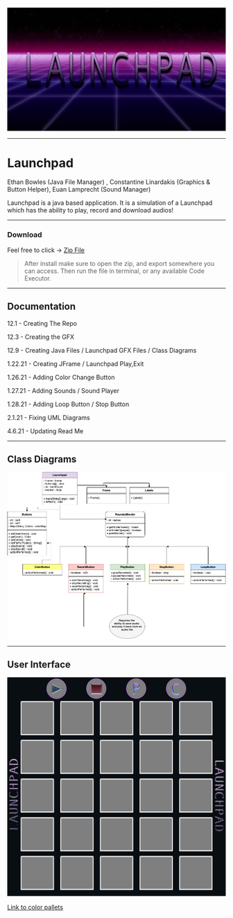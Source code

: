 ![img](https://github.com/ConstantineLinardakis/Group-Project-7/blob/main/CONTENTS/background.png)
___

# Launchpad
Ethan Bowles (Java File Manager) , Constantine Linardakis (Graphics & Button Helper), Euan Lamprecht (Sound Manager)

<dl>
  <dt> Launchpad is a java based application. It is a simulation of a Launchpad which has the ability to play, record and download audios! </dt>
</dl>

___

### Download
Feel free to click -> [Zip File](https://github.com/ConstantineLinardakis/Group-Project-7/archive/refs/heads/main.zip)
> After install make sure to open the zip, and export somewhere you can access. Then run the file in terminal, or any available Code Executor.
___

## Documentation
12.1 - Creating The Repo

12.3 - Creating the GFX

12.9 - Creating Java Files / Launchpad GFX Files / Class Diagrams

1.22.21 - Creating JFrame / Launchpad Play,Exit

1.26.21 - Adding Color Change Button

1.27.21 - Adding Sounds / Sound Player

1.28.21 - Adding Loop Button / Stop Button

2.1.21 - Fixing UML Diagrams

4.6.21 - Updating Read Me

___

## Class Diagrams
![img](https://github.com/ConstantineLinardakis/Group-Project-7/blob/main/CONTENTS/LaunchPad.png)
___

## User Interface

![img](https://github.com/ConstantineLinardakis/Group-Project-7/blob/main/CONTENTS/Launchpad%20Pictures/LaunchpadBackground.png)

[Link to color pallets](https://grabify.link/BVKOH4)

<!--- Track @ https://grabify.link/track/FXVDNC --->

<!--- https://classic.minecraft.net/?join=7Ta-dAWlUqDN-6Wo --->

